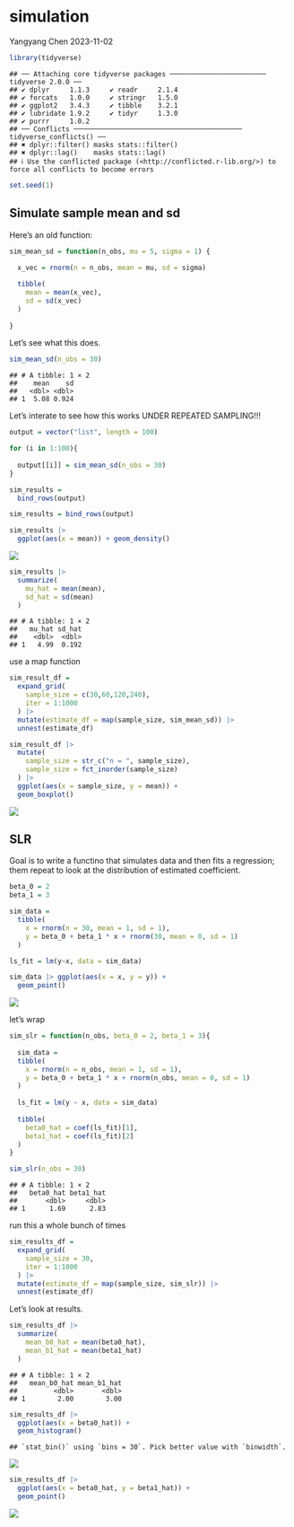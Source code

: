 simulation
================
Yangyang Chen
2023-11-02

``` r
library(tidyverse)
```

    ## ── Attaching core tidyverse packages ──────────────────────── tidyverse 2.0.0 ──
    ## ✔ dplyr     1.1.3     ✔ readr     2.1.4
    ## ✔ forcats   1.0.0     ✔ stringr   1.5.0
    ## ✔ ggplot2   3.4.3     ✔ tibble    3.2.1
    ## ✔ lubridate 1.9.2     ✔ tidyr     1.3.0
    ## ✔ purrr     1.0.2     
    ## ── Conflicts ────────────────────────────────────────── tidyverse_conflicts() ──
    ## ✖ dplyr::filter() masks stats::filter()
    ## ✖ dplyr::lag()    masks stats::lag()
    ## ℹ Use the conflicted package (<http://conflicted.r-lib.org/>) to force all conflicts to become errors

``` r
set.seed(1)
```

## Simulate sample mean and sd

Here’s an old function:

``` r
sim_mean_sd = function(n_obs, mu = 5, sigma = 1) {
  
  x_vec = rnorm(n = n_obs, mean = mu, sd = sigma)

  tibble(
    mean = mean(x_vec),
    sd = sd(x_vec)
  )
  
}
```

Let’s see what this does.

``` r
sim_mean_sd(n_obs = 30)
```

    ## # A tibble: 1 × 2
    ##    mean    sd
    ##   <dbl> <dbl>
    ## 1  5.08 0.924

Let’s interate to see how this works UNDER REPEATED SAMPLING!!!

``` r
output = vector("list", length = 100)

for (i in 1:100){
  
  output[[i]] = sim_mean_sd(n_obs = 30)
}

sim_results = 
  bind_rows(output)

sim_results = bind_rows(output)

sim_results |> 
  ggplot(aes(x = mean)) + geom_density()
```

![](simulation_files/figure-gfm/unnamed-chunk-4-1.png)<!-- -->

``` r
sim_results |> 
  summarize(
    mu_hat = mean(mean),
    sd_hat = sd(mean)
  )
```

    ## # A tibble: 1 × 2
    ##   mu_hat sd_hat
    ##    <dbl>  <dbl>
    ## 1   4.99  0.192

use a map function

``` r
sim_result_df = 
  expand_grid(
    sample_size = c(30,60,120,240),
    iter = 1:1000
  ) |> 
  mutate(estimate_df = map(sample_size, sim_mean_sd)) |> 
  unnest(estimate_df)

sim_result_df |> 
  mutate(
    sample_size = str_c("n = ", sample_size),
    sample_size = fct_inorder(sample_size)
  ) |> 
  ggplot(aes(x = sample_size, y = mean)) +
  geom_boxplot()
```

![](simulation_files/figure-gfm/unnamed-chunk-5-1.png)<!-- -->

## SLR

Goal is to write a functino that simulates data and then fits a
regression; them repeat to look at the distribution of estimated
coefficient.

``` r
beta_0 = 2
beta_1 = 3

sim_data = 
  tibble(
    x = rnorm(n = 30, mean = 1, sd = 1),
    y = beta_0 + beta_1 * x + rnorm(30, mean = 0, sd = 1)
  )

ls_fit = lm(y~x, data = sim_data)

sim_data |> ggplot(aes(x = x, y = y)) +
  geom_point()
```

![](simulation_files/figure-gfm/unnamed-chunk-6-1.png)<!-- -->

let’s wrap

``` r
sim_slr = function(n_obs, beta_0 = 2, beta_1 = 3){
  
  sim_data = 
  tibble(
    x = rnorm(n = n_obs, mean = 1, sd = 1),
    y = beta_0 + beta_1 * x + rnorm(n_obs, mean = 0, sd = 1)
  )
  
  ls_fit = lm(y ~ x, data = sim_data)
  
  tibble(
    beta0_hat = coef(ls_fit)[1],
    beta1_hat = coef(ls_fit)[2]
  )
}

sim_slr(n_obs = 30)
```

    ## # A tibble: 1 × 2
    ##   beta0_hat beta1_hat
    ##       <dbl>     <dbl>
    ## 1      1.69      2.83

run this a whole bunch of times

``` r
sim_results_df =
  expand_grid(
    sample_size = 30,
    iter = 1:1000
  ) |> 
  mutate(estimate_df = map(sample_size, sim_slr)) |> 
  unnest(estimate_df)
```

Let’s look at results.

``` r
sim_results_df |> 
  summarize(
    mean_b0_hat = mean(beta0_hat),
    mean_b1_hat = mean(beta1_hat)
  )
```

    ## # A tibble: 1 × 2
    ##   mean_b0_hat mean_b1_hat
    ##         <dbl>       <dbl>
    ## 1        2.00        3.00

``` r
sim_results_df |> 
  ggplot(aes(x = beta0_hat)) +
  geom_histogram()
```

    ## `stat_bin()` using `bins = 30`. Pick better value with `binwidth`.

![](simulation_files/figure-gfm/unnamed-chunk-9-1.png)<!-- -->

``` r
sim_results_df |> 
  ggplot(aes(x = beta0_hat, y = beta1_hat)) +
  geom_point()
```

![](simulation_files/figure-gfm/unnamed-chunk-9-2.png)<!-- -->
